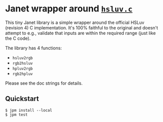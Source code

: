 # Janet wrapper around [`hsluv.c`](https://github.com/hsluv/hsluv-c)

This tiny Janet library is a simple wrapper around the official HSLuv (revision
4) C implementation. It's 100% faithful to the original and doesn't attempt to
e.g., validate that inputs are within the required range (just like the C
code).

The library has 4 functions:

- `hsluv2rgb`
- `rgb2hsluv`
- `hpluv2rgb`
- `rgb2hpluv`

Please see the doc strings for details.

## Quickstart

```shell
$ jpm install --local
$ jpm test
```
